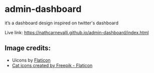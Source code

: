 # admin-dashboard

<p>it’s a dashboard design inspired on twitter's dashboard</p>

Live link: <a>https://nathcarnevalli.github.io/admin-dashboard/index.html</a>

<h2>Image credits:</h2>

<ul>
  <li>Uicons by <a href="https://www.flaticon.com/uicons">Flaticon</a></li>
  <li><a href="https://www.flaticon.com/free-icons/cat" title="cat icons">Cat icons created by Freepik - Flaticon</a></li>
</ul>
